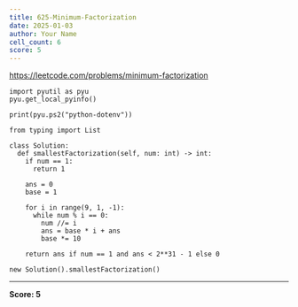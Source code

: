 ```yaml
---
title: 625-Minimum-Factorization
date: 2025-01-03
author: Your Name
cell_count: 6
score: 5
---
```


https://leetcode.com/problems/minimum-factorization


```
import pyutil as pyu
pyu.get_local_pyinfo()
```


```
print(pyu.ps2("python-dotenv"))
```


```
from typing import List
```


```
class Solution:
  def smallestFactorization(self, num: int) -> int:
    if num == 1:
      return 1

    ans = 0
    base = 1

    for i in range(9, 1, -1):
      while num % i == 0:
        num //= i
        ans = base * i + ans
        base *= 10

    return ans if num == 1 and ans < 2**31 - 1 else 0
```


```
new Solution().smallestFactorization()
```


---
**Score: 5**